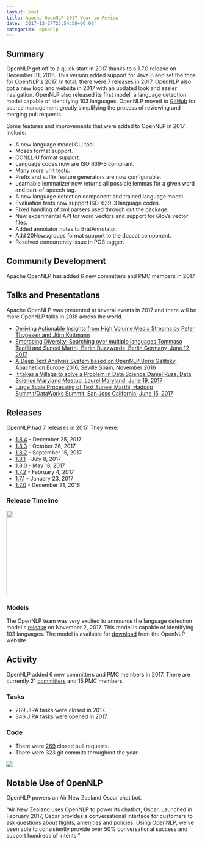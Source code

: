 ```yaml
---
layout: post
title: Apache OpenNLP 2017 Year in Review
date: '2017-12-27T23:54:58+00:00'
categories: opennlp
---
```

<h2>Summary</h2>

OpenNLP got off to a quick start in 2017 thanks to a 1.7.0 release on December 31, 2016. This version added support for Java 8 and set the tone for OpenNLP's 2017. In total, there were 7 releases in 2017. OpenNLP also got a new logo and website in 2017 with an updated look and easier navigation. OpenNLP also released its first model, a language detection model capable of identifying 103 languages. OpenNLP moved to <a href="https://github.com/apache/opennlp">GitHub</a> for source management greatly simplifying the process of reviewing and merging pull requests.

Some features and improvements that were added to OpenNLP in 2017 include:

<ul>
<li>A new language model CLI tool.
<li>Moses format support.
<li>CONLL-U format support.
<li>Language codes now are ISO 639-3 compliant.
<li>Many more unit tests.
<li>Prefix and suffix feature generators are now configurable.
<li>Learnable lemmatizer now returns all possible lemmas for a given word and part-of-speech tag.
<li>A new language detection component and trained language model.
<li>Evaluation tests now support ISO-639-3 language codes.
<li>Fixed handling of xml parsers used through out the package.
<li>New experimental API for word vectors and support for GloVe vector files.
<li>Added annotator notes to BratAnnotator.
<li>Add 20Newsgroups format support to the doccat component.
<li>Resolved concurrency issue in POS tagger.
</ul>

<h2>Community Development</h2>

Apache OpenNLP has added 6 new committers and PMC members in 2017.

<h2>Talks and Presentations</h2>

Apache OpenNLP was presented at several events in 2017 and there will be more OpenNLP talks in 2018 across the world.

<ul>
<li><a href="https://www.youtube.com/watch?v=ZkInPRApV60">Deriving Actionable Insights from High Volume Media Streams by Peter Thygesen and Jörn Kottmann</a>
<li><a href="https://www.youtube.com/watch?v=ZrWxySF-9KY&index=34&list=PLq-odUc2x7i-9Nijx-WfoRMoAfHC9XzTt">Embracing Diversity: Searching over multiple languages Tommaso Teofili and Suneel Marthi, Berlin Buzzwords, Berlin Germany, June 12, 2017</a>
<li><a href="http://events.linuxfoundation.org/sites/events/files/slides/Apache2016prezo.pdf">A Deep Text Analysis System based on OpenNLP Boris Galitsky, ApacheCon Europe 2016, Seville Spain, November 2016</a>
<li><a href="https://www.slideshare.net/DataScienceMD/it-takes-a-village-to-solve-a-problem-in-data-science">It takes a Village to solve a Problem in Data Science Daniel Russ, Data Science Maryland Meetup, Laurel Maryland, June 19, 2017</a>
<li><a href="https://www.slideshare.net/SuneelMarthi/large-scale-text-processing">Large Scale Processing of Text Suneel Marthi, Hadoop Summit/DataWorks Summit, San Jose California, June 15, 2017</a>
</ul>

<h2>Releases</h2>

OpenNLP had 7 releases in 2017. They were:

<ul>
<li><a href="https://opennlp.apache.org/news/release-184.html">1.8.4</a> - December 25, 2017
<li><a href="https://opennlp.apache.org/news/release-183.html">1.8.3</a> - October 26, 2017
<li><a href="https://opennlp.apache.org/news/release-182.html">1.8.2</a> - September 15, 2017
<li><a href="https://opennlp.apache.org/news/release-181.html">1.8.1</a> - July 8, 2017
<li><a href="https://opennlp.apache.org/news/release-180.html">1.8.0</a> - May 18, 2017
<li><a href="https://opennlp.apache.org/news/release-172.html">1.7.2</a> - February 4, 2017
<li><a href="https://opennlp.apache.org/news/release-171.html">1.7.1</a> - January 23, 2017
<li><a href="https://opennlp.apache.org/news/release-170.html">1.7.0</a> - December 31, 2016
</ul>

<h3>Release Timeline</h3>

<img src="https://cwiki.apache.org/confluence/download/attachments/74691846/Screen%20Shot%202017-12-27%20at%201.14.57%20PM.png?version=1&modificationDate=1514398520920&api=v2" width="720" height="220">

<h3>Models</h3>

The OpenNLP team was very excited to announce the language detection model's <a href="https://opennlp.apache.org/news/model-langdetect-183.html">release</a> on November 2, 2017. This model is capable of identifying 103 languages. The model is available for <a href="https://opennlp.apache.org/models.html">download</a> from the OpenNLP website.

<h2>Activity</h2>

OpenNLP added 6 new committers and PMC members in 2017. There are currently 21 <a href="http://people.apache.org/phonebook.html?unix=opennlp">committers</a> and 15 PMC members.

<h3>Tasks</h3>

<ul>
<li>289 JIRA tasks were closed in 2017.
<li>346 JIRA tasks were opened in 2017.
</ul>

<h3>Code</h3>

<ul>
<li>There were <a href="https://github.com/apache/opennlp/pulls?utf8=%E2%9C%93&q=is%3Apr+is%3Aclosed+created%3A%3E2017-01-01+">269</a> closed pull requests.
<li>There were 323 git commits throughout the year:
</ul>

<img src="https://cwiki.apache.org/confluence/download/attachments/74691846/commits.png?version=1&modificationDate=1514406229581&api=v2">

<h2>Notable Use of OpenNLP</h2>

<p>OpenNLP powers an Air New Zealand Oscar chat bot.</p>

“Air New Zealand uses OpenNLP to power its chatbot, Oscar. Launched in February 2017, Oscar provides a conversational interface for customers to ask questions about flights, amenities and policies. Using OpenNLP, we’ve been able to consistently provide over 50% conversational success and support hundreds of intents.”
